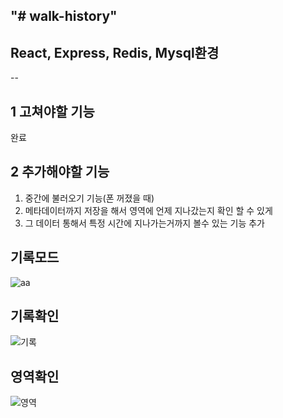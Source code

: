 "# walk-history" 
--
## React, Express, Redis, Mysql환경
--

## 1 고쳐야할 기능
완료

## 2 추가해야할 기능

1. 중간에 불러오기 기능(폰 꺼졌을 때)
2. 메타데이터까지 저장을 해서 영역에 언제 지나갔는지 확인 할 수 있게
3. 그 데이터 통해서 특정 시간에 지나가는거까지 볼수 있는 기능 추가

## 기록모드
![aa](https://user-images.githubusercontent.com/47955803/148880459-42bd71ed-a1b4-491f-a0a2-4310ce7e13d4.png)

## 기록확인
![기록](https://user-images.githubusercontent.com/47955803/148880496-32ec9cde-3989-454e-815a-f4a086cb4034.png)

## 영역확인
![영역](https://user-images.githubusercontent.com/47955803/148880518-e2464d9a-0908-4495-914e-3c887d052bc0.png)